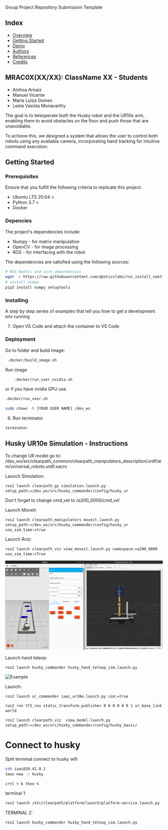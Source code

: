  Group Project Repository Submission Template 
## Index
  - [Overview](#overview) 
  - [Getting Started](#getting-started)
  - [Demo](#demo)
  - [Authors](#authors)
  - [References](#references)
  - [Credits](#credits)
<!--  Other options to write Readme
  - [Deployment](#deployment)
  - [Used or Referenced Projects](Used-or-Referenced-Projects)
-->
## MRAC0X(XX/XX): ClassName XX - Students
- Ainhoa Arnaiz
- Manuel Vicente
- Maria Luiza Gomes
- Leela Vasista Monavarthy

<!--Write a few sentences of academic context and project description -->  

The goal is to teleoperate both the Husky robot and the UR10e arm, enabling them to avoid obstacles on the floor and push those that are unavoidable. 

To achieve this, we designed a system that allows the user to control both robots using any available camera, incorporating hand tracking for intuitive command execution.
## Getting Started

### Prerequisites
Ensure that you fulfill the following criteria to replicate this project.
* Ubuntu LTS 20.04 <
* Python 3.7 <
* Docker

### Depencies
The project's dependencies include:
* Numpy - for matrix manipulation
* OpenCV - for image processing
* ROS - for interfacing with the robot

The dependencies are satisfied using the following sources:

```bash
# ROS Noetic and core dependencies
wget -c https://raw.githubusercontent.com/qboticslabs/ros_install_noetic/master/ros_install_noetic.sh && chmod +x ./ros_install_noetic.sh && ./ros_install_noetic.sh
# install numpy
pip3 install numpy setuptools
```

### Installing
A step by step series of examples that tell you how to get a development 
env running




7. Open VS Code and attach the container to VS Code

### Deployment

Go to folder and build image:
```bash
 .docker/build_image.sh
```
Run image
```bash
	.docker/run_user_nvidia.sh 
```
or if you have nvidia GPU use
```bash
.docker/run_user.sh
```

```bash 
sudo chown -R [YOUR USER NAME] /dev_ws
```

6. Run terminator
```bash
terminator
```


## Husky UR10e Simulation - Instructions

To change UR model go to: /dev_ws/src/clearpath_common/clearpath_manipulators_description/urdf/arm/universal_robots.urdf.xacro

Launch Simulation:

```
ros2 launch clearpath_gz simulation.launch.py setup_path:=/dev_ws/src/husky_commander/config/husky_ur
```

Don't forget to change cmd_vel to */a200_0000/cmd_vel*

Launch Moveit:

```
ros2 launch clearpath_manipulators moveit.launch.py setup_path:=/dev_ws/src/husky_commander/config/husky_ur use_sim_time:=true
```

Launch Rviz:
```
ros2 launch clearpath_viz view_moveit.launch.py namespace:=a200_0000 use_sim_time:=True
```

![Simulation](./media/simulation.png)

Launch hand teleop:
```
ros2 launch husky_commander husky_hand_teleop_sim.launch.py
```
![Example](./media/example.gif)



Launch:
```
ros2 launch ur_commander iaac_ur10e.launch.py sim:=true
```

```
ros2 run tf2_ros static_transform_publisher 0 0 0 0 0 0 1 ur_base_link world
```

```
ros2 launch clearpath_viz  view_model.launch.py setup_path:=/dev_ws/src/husky_commander/config/husky_basic/
```

# Connect to husky
Split terminal
connect to husky wifi
```bash
ssh iaac@10.42.0.1
tmux new -s husky
```

```bash
crtl + b then %
```
terminal 1:
```bash
ros2 launch /etc/clearpath/platform/launch/platform-service.launch.py
```
TERMINAL 2:
```bash
ros2 launch husky_commander husky_hand_teleop_sim.launch.py
```